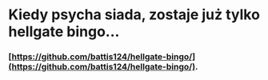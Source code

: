 # Kiedy psycha siada, zostaje już tylko hellgate bingo...

### [https://github.com/battis124/hellgate-bingo/](https://github.com/battis124/hellgate-bingo/).
